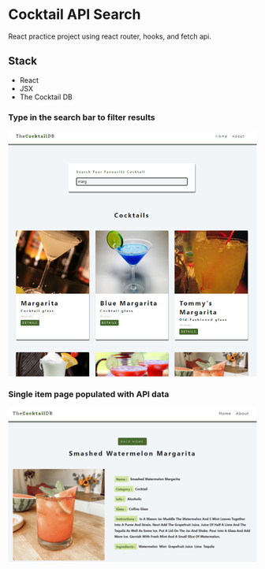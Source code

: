 # Cocktail API Search

React practice project using react
router, hooks, and fetch api.

## Stack

- React
- JSX
- The Cocktail DB

### Type in the search bar to filter results

!["Screenshot of homepage"](https://github.com/wavyadri/cocktail-search/blob/main/docs/search.png)

### Single item page populated with API data

!["Screenshot of watermelon margarita info page"](https://github.com/wavyadri/cocktail-search/blob/main/docs/itempage.png)
